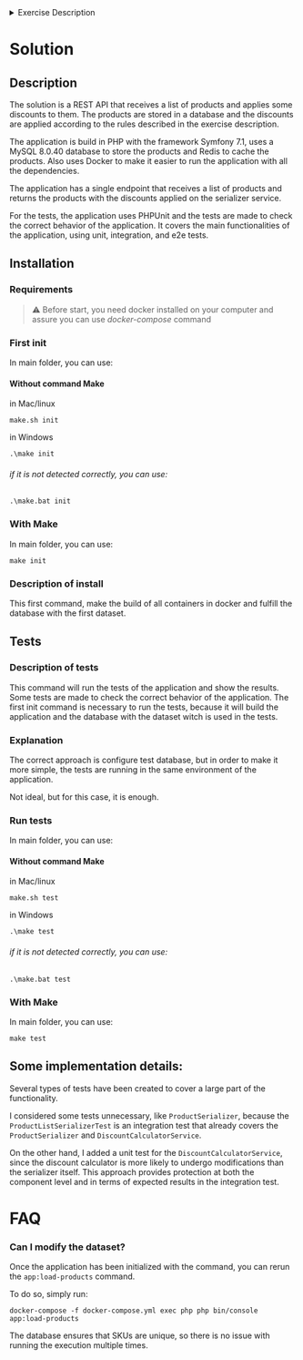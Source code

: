 <details>
<summary>Exercise Description</summary>
## Description
We want you to implement a REST API endpoint that given a list of products, applies some discounts to them and can be filtered.

You are free to choose whatever language and tools you are most comfortable with. Please add instructions on how to run it and publish it in Github.

## What we expect
- Code structure/architecture must fit this use case, as simple or as complex needed to complete what is asked for.
- Tests are a must. Code must be testable without requiring networking or the filesystem. Tests should be runnable with 1 command.
- The project must be runnable with 1 simple command from any machine.
- Strongly advised to set it up via docker, both the sample application and the required infrastructure services that support it (mysql, postgress, redis, etc)
- Explanations on decisions taken

### Given a list of products: 
> Available on ./dataset/products.json

You must take into account that this list could grow to have way more than 20.000 products, and it would be expected that it would remain performant.

The prices are integers for example, 100.00€ would be 10000.

You can store the products as you see fit (json file, in memory, rdbms of choice)

## Given that:
- Products in the boots category have a 30% discount.
- The product with sku = 000003 has a 15% discount.
- When multiple discounts collide, the bigger discount must be applied.

## GET /products
- Can be filtered by category as a query string parameter
(optional) Can be filtered by priceLessThan as a query string parameter, this filter applies before discounts are applied and will show products with prices lesser than or equal the value provided.
- Returns a list of Product with the given discounts applied when necessary
- Must return at most 5 elements. (The order does not matter)

## Product model
price.currency is always EUR
When a product does not have a discount, price.final and price.original should be the same number and discount_percentage should be null.
When a product has a discount price.original is the original price, price.final is the amount with the discount applied and discount_percentage represents the applied discount with the % sign.


### Example product with a discount of 30% applied.
````
{  
    "sku": "000001",  
    "name": "BV Lean leather ankle boots",  
    "category": "boots",  
    "price": {  
        "original": 89000,  
        "final": 62300,  
        "discount_percentage": "30%",  
    "currency": "EUR"  
    }  
 }
````
### Example product without a discount
````
{
    "sku": "000001",
    "name": "BV Lean leather ankle boots",
    "category": "boots",
    "price": {
        "original": 89000,
        "final": 89000,
        "discount_percentage": null,
        "currency": "EUR"
    }
}
````
</details>

# Solution

## Description

The solution is a REST API that receives a list of products and applies some discounts to them. 
The products are stored in a database and the discounts are applied according to the rules described in the exercise description.

The application is build in PHP with the framework Symfony 7.1, uses a MySQL 8.0.40 database to store the products and Redis to cache the products.
Also uses Docker to make it easier to run the application with all the dependencies.

The application has a single endpoint that receives a list of products and returns the products with the discounts applied on the serializer service.

For the tests, the application uses PHPUnit and the tests are made to check the correct behavior of the application. 
It covers the main functionalities of the application, using unit, integration, and e2e tests.

## Installation
### Requirements
> :warning:
> Before start, you need docker installed on your computer and assure you can use *docker-compose* command

### First init
In main folder, you can use:

####  Without command Make 

in Mac/linux
````
make.sh init
````
in Windows
````
.\make init
````
###### if it is not detected correctly, you can use:
````
.\make.bat init
````

### With Make

In main folder, you can use:

````
make init
````

### Description of install

This first command, make the build of all containers in docker and fulfill the database with the first dataset.

## Tests
### Description of tests

This command will run the tests of the application and show the results. 
Some tests are made to check the correct behavior of the application.
The first init command is necessary to run the tests, because it will build the application and the database with the dataset witch is used in the tests.

### Explanation 

The correct approach is configure test database, but in order to make it more simple, the tests are running in the same environment of the application.

Not ideal, but for this case, it is enough.

### Run tests
In main folder, you can use:

####  Without command Make

in Mac/linux
````
make.sh test
````

in Windows
````
.\make test
````

###### if it is not detected correctly, you can use:
````
.\make.bat test
````

### With Make

In main folder, you can use:

````
make test
````


## Some implementation details:

Several types of tests have been created to cover a large part of the functionality.

I considered some tests unnecessary, like `ProductSerializer`, because the `ProductListSerializerTest` is an integration test that already covers the `ProductSerializer` and `DiscountCalculatorService`.

On the other hand, I added a unit test for the `DiscountCalculatorService`, since the discount calculator is more likely to undergo modifications than the serializer itself. This approach provides protection at both the component level and in terms of expected results in the integration test.



# FAQ

### Can I modify the dataset?

Once the application has been initialized with the command, you can rerun the `app:load-products` command.

To do so, simply run:

````
docker-compose -f docker-compose.yml exec php php bin/console app:load-products
````

The database ensures that SKUs are unique, so there is no issue with running the execution multiple times.





